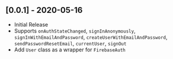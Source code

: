 ## [0.0.1] - 2020-05-16

* Initial Release
* Supports `onAuthStateChanged`, `signInAnonymously`, `signInWithEmailAndPassword`, `createUserWithEmailAndPassword`, `sendPasswordResetEmail`, `currentUser`, `signOut`
* Add `User` class as a wrapper for `FirebaseAuth`
